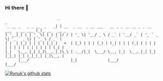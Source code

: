 ### Hi there 👋

<!--
**rynuk/rynuk** is a ✨ _special_ ✨ repository because its `README.md` (this file) appears on your GitHub profile.

Here are some ideas to get you started:

- 🔭 I’m currently working on ...
- 🌱 I’m currently learning ...
- 👯 I’m looking to collaborate on ...
- 🤔 I’m looking for help with ...
- 💬 Ask me about ...
- 📫 How to reach me: ...
- 😄 Pronouns: ...
- ⚡ Fun fact: ...
-->

```
                        _                                                          _             
 _ __ _   _ _ __  _   _| | __  _ __  _ __ ___   __ _ _ __ __ _ _ __ ___  _ __ ___ (_)_ __   __ _ 
| '__| | | | '_ \| | | | |/ / | '_ \| '__/ _ \ / _` | '__/ _` | '_ ` _ \| '_ ` _ \| | '_ \ / _` |
| |  | |_| | | | | |_| |   <  | |_) | | | (_) | (_| | | | (_| | | | | | | | | | | | | | | | (_| |
|_|   \__, |_| |_|\__,_|_|\_\ | .__/|_|  \___/ \__, |_|  \__,_|_| |_| |_|_| |_| |_|_|_| |_|\__, |
      |___/                   |_|              |___/                                       |___/ 
```

[![Rynuk's github stats](https://github-readme-stats.vercel.app/api?username=rynuk)](https://github.com/anuraghazra/github-readme-stats)
